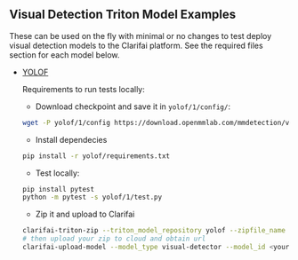 ## Visual Detection Triton Model Examples

These can be used on the fly with minimal or no changes to test deploy visual detection models to the Clarifai platform. See the required files section for each model below.

* [YOLOF](https://github.com/open-mmlab/mmdetection/tree/v3.0.0rc3/configs/yolof)

	Requirements to run tests locally:

	- Download checkpoint and save it in `yolof/1/config/`:
	```bash
	wget -P yolof/1/config https://download.openmmlab.com/mmdetection/v2.0/yolof/yolof_r50_c5_8x8_1x_coco/yolof_r50_c5_8x8_1x_coco_20210425_024427-8e864411.pth
	```

	- Install dependecies
	```bash
	pip install -r yolof/requirements.txt
	```

	- Test locally:
	```bash
	pip install pytest
	python -m pytest -s yolof/1/test.py
	```

	- Zip it and upload to Clarifai
	```bash
	clarifai-triton-zip --triton_model_repository yolof --zipfile_name yolof.zip
	# then upload your zip to cloud and obtain url
	clarifai-upload-model --model_type visual-detector --model_id <your model id> --url <url>
	```
